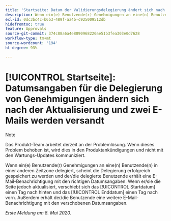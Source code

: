 ```yaml
---
title: 'Startseite: Datum der Validierungsdelegierung ändert sich nach der Aktualisierung und dem Versand von zwei E-Mails'
description: Wenn ein(e) Benutzende(r) Genehmigungen an eine(n) Benutzende(n) in einer anderen Zeitzone delegiert, scheint die Delegierung erfolgreich gespeichert zu werden und der/die delegierte Benutzende erhält eine E-Mail-Benachrichtigung mit den richtigen Datumsangaben. Wenn er/sie die Seite jedoch aktualisiert, verschiebt sich das Startdatum einen Tag nach hinten und das Enddatum einen Tag nach vorn. Außerdem erhält der/die Benutzende eine weitere E-Mail-Benachrichtigung mit den verschobenen Datumsangaben.
exl-id: 0dc3bc4c-b6b3-489f-aa4b-c925009512db
hidefromtoc: true
feature: Approvals
source-git-commit: 374c88a6a4e8890968220ae51b3fea303e0d7628
workflow-type: tm+mt
source-wordcount: '194'
ht-degree: 93%

---
```


# [!UICONTROL Startseite]: Datumsangaben für die Delegierung von Genehmigungen ändern sich nach der Aktualisierung und zwei E-Mails werden versandt

>[!NOTE]
>
>Das Produkt-Team arbeitet derzeit an der Problemlösung. Wenn dieses Problem behoben ist, wird dies in den Produktankündigungen und nicht mit den Wartungs-Updates kommuniziert.

Wenn ein(e) Benutzende(r) Genehmigungen an eine(n) Benutzende(n) in einer anderen Zeitzone delegiert, scheint die Delegierung erfolgreich gespeichert zu werden und der/die delegierte Benutzende erhält eine E-Mail-Benachrichtigung mit den richtigen Datumsangaben. Wenn er/sie die Seite jedoch aktualisiert, verschiebt sich das [!UICONTROL Startdatum] einen Tag nach hinten und das [!UICONTROL Enddatum] einen Tag nach vorn. Außerdem erhält der/die Benutzende eine weitere E-Mail-Benachrichtigung mit den verschobenen Datumsangaben.


_Erste Meldung am 8. Mai 2020._
